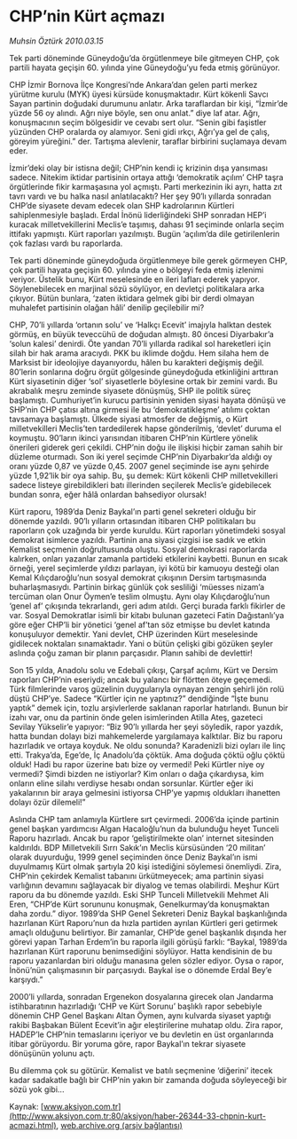 # CHP’nin Kürt açmazı

*Muhsin Öztürk 2010.03.15*

<font class="agenda2NewsSpot">
 Tek parti döneminde Güneydoğu’da örgütlenmeye bile gitmeyen CHP, çok partili hayata geçişin 60. yılında yine Güneydoğu’yu feda etmiş görünüyor.
</font>
<font class="newsDetail">
 <p class="MsoNormal">
  CHP İzmir Bornova İlçe Kongresi’nde Ankara’dan gelen parti merkez yürütme kurulu (MYK) üyesi kürsüde konuşmaktadır. Kürt kökenli Savcı Sayan partinin doğudaki durumunu anlatır. Arka taraflardan bir kişi, “İzmir’de yüzde 56 oy alındı. Ağrı niye böyle, sen onu anlat.” diye laf atar. Ağrı, konuşmacının seçim bölgesidir ve cevabı sert olur. “Senin gibi faşistler yüzünden CHP oralarda oy alamıyor. Seni gidi ırkçı, Ağrı’ya gel de çalış, göreyim yüreğini.” der. Tartışma alevlenir, taraflar birbirini suçlamaya devam eder.
 </p>
 <p class="MsoNormal">
  İzmir’deki olay bir istisna değil; CHP’nin kendi iç krizinin dışa yansıması sadece. Nitekim iktidar partisinin ortaya attığı ‘demokratik açılım’ CHP taşra örgütlerinde fikir karmaşasına yol açmıştı. Parti merkezinin iki ayrı, hatta zıt tavrı vardı ve bu halka nasıl anlatılacaktı? Her şey 90’lı yıllarda sonradan CHP’de siyasete devam edecek olan SHP kadrolarının Kürtleri sahiplenmesiyle başladı. Erdal İnönü liderliğindeki SHP sonradan HEP’i kuracak milletvekillerini Meclis’e taşımış, dahası 91 seçiminde onlarla seçim ittifakı yapmıştı. Kürt raporları yazılmıştı. Bugün ‘açılım’da dile getirilenlerin çok fazlası vardı bu raporlarda.
 </p>
 <p class="MsoNormal">
  Tek parti döneminde güneydoğuda örgütlenmeye bile gerek görmeyen CHP, çok partili hayata geçişin 60. yılında yine o bölgeyi feda etmiş izlenimi veriyor. Üstelik bunu, Kürt meselesinde en ileri lafları ederek yapıyor. Söylenebilecek en marjinal sözü söylüyor, en devletçi politikalara arka çıkıyor. Bütün bunlara, ‘zaten iktidara gelmek gibi bir derdi olmayan muhalefet partisinin olağan hâli’ denilip geçilebilir mi?
 </p>
 <p class="MsoNormal">
  CHP, 70’li yıllarda ‘ortanın solu’ ve ‘Halkçı Ecevit’ imajıyla halktan destek görmüş, en büyük teveccühü de doğudan almıştı. 80 öncesi Diyarbakır’a ‘solun kalesi’ denirdi. Öte yandan 70’li yıllarda radikal sol hareketleri için silah bir hak arama aracıydı. PKK bu iklimde doğdu. Hem silaha hem de Marksist bir ideolojiye dayanıyordu, hâlen bu karakteri değişmiş değil. 80’lerin sonlarına doğru örgüt gölgesinde güneydoğuda etkinliğini arttıran Kürt siyasetinin diğer ‘sol’ siyasetlerle böylesine ortak bir zemini vardı. Bu akrabalık meşru zeminde siyasete dönüşmüş, SHP ile politik süreç başlamıştı. Cumhuriyet’in kurucu partisinin yeniden siyasi hayata dönüşü ve SHP’nin CHP çatısı altına girmesi ile bu ‘demokratikleşme’ atılımı çoktan tavsamaya başlamıştı. Ülkede siyasi atmosfer de değişmiş, o Kürt milletvekilleri Meclis’ten tardedilerek hapse gönderilmiş, ‘devlet’ duruma el koymuştu. 90’ların ikinci yarısından itibaren CHP’nin Kürtlere yönelik önerileri giderek geri çekildi. CHP’nin doğu ile ilişkisi hiçbir zaman sahih bir düzleme oturmadı. Son iki yerel seçimde CHP’nin Diyarbakır’da aldığı oy oranı yüzde 0,87 ve yüzde 0,45. 2007 genel seçiminde ise aynı şehirde yüzde 1,92’lik bir oya sahip. Bu, şu demek: Kürt kökenli CHP milletvekilleri sadece listeye girebildikleri batı illerinden seçilerek Meclis’e gidebilecek bundan sonra, eğer hâlâ onlardan bahsediyor olursak!
 </p>
 <p class="MsoNormal">
  Kürt raporu, 1989’da Deniz Baykal’ın parti genel sekreteri olduğu bir dönemde yazıldı. 90’lı yılların ortasından itibaren CHP politikaları bu raporların çok uzağında bir yerde kuruldu. Kürt raporları yönetimdeki sosyal demokrat isimlerce yazıldı. Partinin ana siyasi çizgisi ise sadık ve etkin Kemalist seçmenin doğrultusunda oluştu. Sosyal demokrasi raporlarda kalırken, onları yazanlar zamanla partideki etkilerini kaybetti. Bunun en sıcak örneği, yerel seçimlerde yıldızı parlayan, iyi kötü bir kamuoyu desteği olan Kemal Kılıçdaroğlu’nun sosyal demokrat çıkışının Dersim tartışmasında buharlaşmasıydı. Partinin birkaç günlük çok sesliliği ‘müesses nizam’a tercüman olan Onur Öymen’e teslim olmuştu. Aynı olay Kılıçdaroğlu’nun ‘genel af’ çıkışında tekrarlandı, geri adım atıldı. Gerçi burada farklı fikirler de var. Sosyal Demokratlar isimli bir kitabı bulunan gazeteci Fatin Dağıstanlı’ya göre eğer CHP’li bir yönetici ‘genel af’tan söz etmişse bu devlet katında konuşuluyor demektir. Yani devlet, CHP üzerinden Kürt meselesinde gidilecek noktaları sınamaktadır. Yani o bütün çelişki gibi gözüken şeyler aslında çoğu zaman bir planın parçasıdır. Planın sahibi de devlettir!
 </p>
 <p class="MsoNormal">
  Son 15 yılda, Anadolu solu ve Edebali çıkışı, Çarşaf açılımı, Kürt ve Dersim raporları CHP’nin eseriydi; ancak bu yalancı bir flörtten öteye geçemedi. Türk filmlerinde varoş güzelinin duygularıyla oynayan zengin şehirli jön rolü düştü CHP’ye. Sadece “Kürtler için ne yaptınız?” dendiğinde “İşte bunu yaptık” demek için, tozlu arşivlerlerde saklanan raporlar hatırlandı. Bunun bir izahı var, onu da partinin önde gelen isimlerinden Atilla Ateş, gazeteci Sevilay Yükselir’e yapıyor: “Biz 90’lı yıllarda her şeyi söyledik, rapor yazdık, hatta bundan dolayı bizi mahkemelerde yargılamaya kalktılar. Biz bu raporu hazırladık ve ortaya koyduk. Ne oldu sonunda? Karadenizli bizi oyları ile linç etti. Trakya’da, Ege’de, İç Anadolu’da çöktük. Ama doğuda çöktü oğlu çöktü olduk! Hadi bu rapor üzerine batı bize oy vermedi! Peki Kürtler niye oy vermedi? Şimdi bizden ne istiyorlar? Kim onları o dağa çıkardıysa, kim onların eline silahı verdiyse hesabı ondan sorsunlar. Kürtler eğer iki yakalarının bir araya gelmesini istiyorsa CHP’ye yapmış oldukları ihanetten dolayı özür dilemeli!”
 </p>
 <p class="MsoNormal">
  Aslında CHP tam anlamıyla Kürtlere sırt çevirmedi. 2006’da içinde partinin genel başkan yardımcısı Algan Hacaloğlu’nun da bulunduğu heyet Tunceli Raporu hazırladı. Ancak bu rapor ‘geliştirilmekte olan’ internet sitesinden kaldırıldı. BDP Milletvekili Sırrı Sakık’ın Meclis kürsüsünden ‘20 militan’ olarak duyurduğu, 1999 genel seçiminden önce Deniz Baykal’ın ismi duyulmamış Kürt olmak şartıyla 20 kişi istediğini söylemesi önemliydi. Zira, CHP’nin çekirdek Kemalist tabanını ürkütmeyecek; ama partinin siyasi varlığının devamını sağlayacak bir diyalog ve temas olabilirdi. Meşhur Kürt raporu da bu dönemde yazıldı. Eski SHP Tunceli Milletvekili Mehmet Ali Eren, “CHP’de Kürt sorununu konuşmak, Genelkurmay’da konuşmaktan daha zordu.” diyor. 1989’da SHP Genel Sekreteri Deniz Baykal başkanlığında hazırlanan Kürt Raporu’nun da hızla partiden ayrılan Kürtleri geri getirmek amaçlı olduğunu belirtiyor. Bir zamanlar, CHP’de genel başkanlık dışında her görevi yapan Tarhan Erdem’in bu raporla ilgili görüşü farklı: “Baykal, 1989’da hazırlanan Kürt raporunu benimsediğini söylüyor. Hatta kendisinin de bu raporu yazanlardan biri olduğu manasına gelen sözler ediyor. Oysa o rapor, İnönü’nün çalışmasının bir parçasıydı. Baykal ise o dönemde Erdal Bey’e karşıydı.”
 </p>
 <p class="MsoNormal">
  <span>
  </span>
  2000’li yıllarda, sonradan Ergenekon dosyalarına girecek olan Jandarma istihbaratının hazırladığı ‘CHP ve Kürt Sorunu’ başlıklı rapor sebebiyle dönemin CHP Genel Başkanı Altan Öymen, aynı kulvarda siyaset yaptığı rakibi Başbakan Bülent Ecevit’in ağır eleştirilerine muhatap oldu.
  <span>
  </span>
  Zira rapor, HADEP’le CHP’nin temaslarını içeriyor ve bu devletin en üst organlarında itibar görüyordu. Bir yoruma göre, rapor Baykal’ın tekrar siyasete dönüşünün yolunu açtı.
 </p>
 <p class="MsoNormal">
  Bu dilemma çok su götürür. Kemalist ve batılı seçmenine ‘diğerini’ itecek kadar sadakatle bağlı bir CHP’nin yakın bir zamanda doğuda söyleyeceği bir sözü yok gibi...
 </p>
</font>

Kaynak: [www.aksiyon.com.tr](http://www.aksiyon.com.tr:80/aksiyon/haber-26344-33-chpnin-kurt-acmazi.html), [web.archive.org (arşiv bağlantısı)](http://web.archive.org/web/20100613013512/http://www.aksiyon.com.tr:80/aksiyon/haber-26344-33-chpnin-kurt-acmazi.html)

